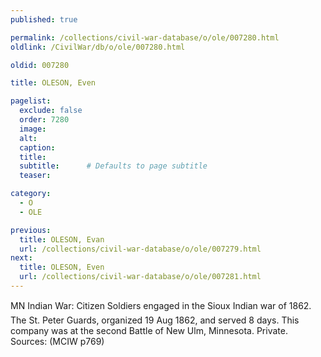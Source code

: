 ```yaml
---
published: true

permalink: /collections/civil-war-database/o/ole/007280.html
oldlink: /CivilWar/db/o/ole/007280.html

oldid: 007280

title: OLESON, Even

pagelist:
  exclude: false
  order: 7280
  image: 
  alt:
  caption:
  title:
  subtitle:      # Defaults to page subtitle
  teaser:

category: 
  - O 
  - OLE

previous:
  title: OLESON, Evan
  url: /collections/civil-war-database/o/ole/007279.html  
next:
  title: OLESON, Even
  url: /collections/civil-war-database/o/ole/007281.html   
---
```

MN Indian War: &#147;Citizen Soldiers engaged in the Sioux Indian war of 1862&#148;. The St. Peter Guards, organized 19 Aug 1862, and served 8 days. This company was at the second Battle of New Ulm, Minnesota. Private. Sources: (MCIW p769)